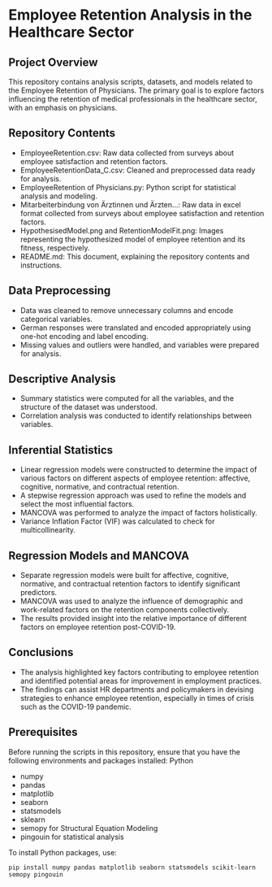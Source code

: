 # **Employee Retention Analysis in the Healthcare Sector**
## **Project Overview**

This repository contains analysis scripts, datasets, and models related to the Employee Retention of Physicians. The primary goal is to explore factors influencing the retention of medical professionals in the healthcare sector, with an emphasis on physicians.

## **Repository Contents**
- EmployeeRetention.csv: Raw data collected from surveys about employee satisfaction and retention factors.
- EmployeeRetentionData_C.csv: Cleaned and preprocessed data ready for analysis.
- EmployeeRetention of Physicians.py: Python script for statistical analysis and modeling.
- Mitarbeiterbindung von Ärztinnen und Ärzten...: Raw data in excel format collected from surveys about employee satisfaction and retention factors.
- HypothesisedModel.png and RetentionModelFit.png: Images representing the hypothesized model of employee retention and its fitness, respectively.
- README.md: This document, explaining the repository contents and instructions.

## **Data Preprocessing**
- Data was cleaned to remove unnecessary columns and encode categorical variables.
- German responses were translated and encoded appropriately using one-hot encoding and label encoding.
- Missing values and outliers were handled, and variables were prepared for analysis.

## **Descriptive Analysis**
- Summary statistics were computed for all the variables, and the structure of the dataset was understood.
- Correlation analysis was conducted to identify relationships between variables.

## **Inferential Statistics**
- Linear regression models were constructed to determine the impact of various factors on different aspects of employee retention: affective, cognitive, normative, and contractual retention.
- A stepwise regression approach was used to refine the models and select the most influential factors.
- MANCOVA was performed to analyze the impact of factors holistically.
- Variance Inflation Factor (VIF) was calculated to check for multicollinearity.

## **Regression Models and MANCOVA**
- Separate regression models were built for affective, cognitive, normative, and contractual retention factors to identify significant predictors.
- MANCOVA was used to analyze the influence of demographic and work-related factors on the retention components collectively.
- The results provided insight into the relative importance of different factors on employee retention post-COVID-19.

## **Conclusions**
- The analysis highlighted key factors contributing to employee retention and identified potential areas for improvement in employment practices.
- The findings can assist HR departments and policymakers in devising strategies to enhance employee retention, especially in times of crisis such as the COVID-19 pandemic.

## **Prerequisites**

Before running the scripts in this repository, ensure that you have the following environments and packages installed:
Python
- numpy
- pandas
- matplotlib
- seaborn
- statsmodels
- sklearn
- semopy for Structural Equation Modeling
- pingouin for statistical analysis

To install Python packages, use:
    
    pip install numpy pandas matplotlib seaborn statsmodels scikit-learn semopy pingouin
